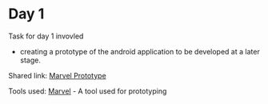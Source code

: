 # Day 1

Task for day 1 invovled 
   - creating a prototype of the android application to be developed at a later stage.
   
   

Shared link: [Marvel Prototype](https://marvelapp.com/1aha3e96)

Tools used:
[Marvel](https://marvelapp.com) - A tool used for prototyping
